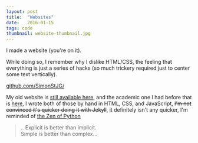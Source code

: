 ```yaml
---
layout: post
title:  "Websites"
date:   2016-01-15
tags: code
thumbnail: website-thumbnail.jpg
---
```


I made a website (you're on it).

While doing so, I remember why I dislike HTML/CSS, the feeling that everything is just a series of hacks (so much trickery required just to center some text vertically).  

[github.com/SimonStJG/](https://github.com/SimonStJG/SimonStJG.github.io)

My old website is [still available here](/raw/old-website/main/), and the academic one I had before that is [here](/raw/old-website/main/academic/index.html), I wrote both of those by hand in HTML, CSS, and JavaScript, ~~I'm not convinced it's quicker doing it with Jekyll~~, it definitely isn't any quicker, I'm reminded of [the Zen of Python](https://www.python.org/dev/peps/pep-0020/)

>  .. Explicit is better than implicit.  
      Simple is better than complex...
